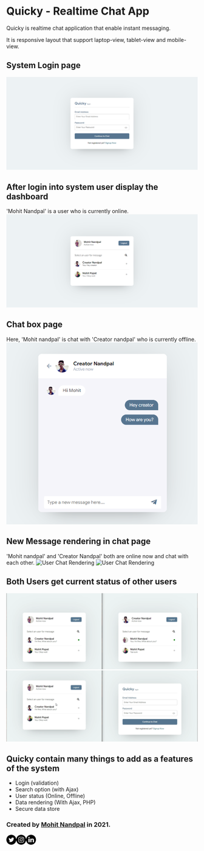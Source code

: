 # Quicky - Realtime Chat App

Quicky is realtime chat application that enable instant messaging. 

It is responsive layout that support laptop-view, tablet-view and mobile-view.

## System Login page
![Login Page](https://raw.githubusercontent.com/nandpalmohit/Quicky/main/quicky/ss/login-page.png)

## After login into system user display the dashboard
'Mohit Nandpal' is a user who is currently online.
![User Page Example](https://raw.githubusercontent.com/nandpalmohit/Quicky/main/quicky/ss/user-page.png)


## Chat box page
Here, 'Mohit nandpal' is chat with 'Creator nandpal' who is currently offline.
![User Chat Example](https://raw.githubusercontent.com/nandpalmohit/Quicky/main/quicky/ss/user-chat-page.png)

## New Message rendering in chat page
'Mohit nandpal' and 'Creator Nandpal' both are online now and chat with each other.
![User Chat Rendering](https://raw.githubusercontent.com/nandpalmohit/Quicky/main/quicky/ss/user-chat-demo.png)
![User Chat Rendering](https://raw.githubusercontent.com/nandpalmohit/Quicky/main/quicky/ss/user-chat-demo2.png)

## Both Users get current status of other users
![User Page status Online](https://raw.githubusercontent.com/nandpalmohit/Quicky/main/quicky/ss/user-status.png)
![User Page status Offline](https://raw.githubusercontent.com/nandpalmohit/Quicky/main/quicky/ss/offline-user-status.png)


## Quicky contain many things to add as a features of the system
- Login (validation)
- Search option (with Ajax)
- User status (Online, Offline)
- Data rendering (With Ajax, PHP)
- Secure data store


### Created by [Mohit Nandpal](https://nandpalmohit.github.io) in 2021.
<a href="https://twitter.com/nandpalmohit99">
  <img align="left" alt="Nandpal Mohit | Twitter" width="26px" src="https://github.com/nandpalmohit/nandpalmohit/blob/main/assets/twitter.png" />
</a>
<a href="https://www.instagram.com/nandpalmohit99/">
  <img align="left" alt="Nandpal Mohit | Instagram" width="26px" src="https://github.com/nandpalmohit/nandpalmohit/blob/main/assets/instagram.png" />
</a>
<a href="https://www.linkedin.com/in/nandpal-mohit-894375167/">
  <img align="left" alt="Nandpal Mohit | Linked In" width="26px" src="https://github.com/nandpalmohit/nandpalmohit/blob/main/assets/linkedin.png" />
</a>
